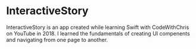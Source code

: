 # InteractiveStory

InteractiveStory is an app created while learning Swift with CodeWithChris on YouTube in 2018.
I learned the fundamentals of creating UI compenents and navigating from one page to another.
